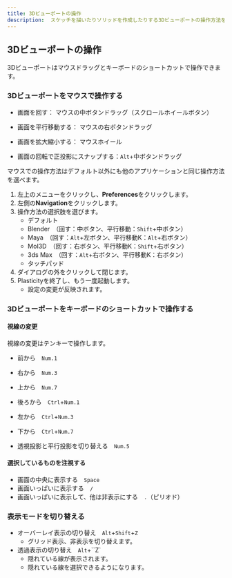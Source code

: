 ```yaml
---
title: 3Dビューポートの操作
description:  スケッチを描いたりソリッドを作成したりする3Dビューポートの操作方法を説明します。
---
```

## 3Dビューポートの操作

3Dビューポートはマウスドラッグとキーボードのショートカットで操作できます。

### 3Dビューポートをマウスで操作する

- 画面を回す： マウスの中ボタンドラッグ（スクロールホイールボタン）
- 画面を平行移動する： マウスの右ボタンドラッグ
- 画面を拡大縮小する： マウスホイール

- 画面の回転で正投影にスナップする：`Alt`+中ボタンドラッグ

マウスでの操作方法はデフォルト以外にも他のアプリケーションと同じ操作方法を選べます。

1. 左上のメニューをクリックし、**Preferences**をクリックします。
2. 左側の**Navigation**をクリックします。
3. 操作方法の選択肢を選びます。
   - デフォルト
   - Blender　（回す：中ボタン、平行移動：`Shift`+中ボタン）
   - Maya　（回す：`Alt`+左ボタン、平行移動K：`Alt`+右ボタン）
   - MoI3D　（回す：右ボタン、平行移動K：`Shift`+右ボタン）
   - 3ds Max　（回す：`Alt`+右ボタン、平行移動K：右ボタン）
   - タッチパッド
4. ダイアログの外をクリックして閉じます。
5. Plasticityを終了し、もう一度起動します。
   - 設定の変更が反映されます。

### 3Dビューポートをキーボードのショートカットで操作する

#### 視線の変更

視線の変更はテンキーで操作します。

- 前から　`Num.1`
- 右から　`Num.3`
- 上から　`Num.7`
- 後ろから　`Ctrl`+`Num.1`
- 左から　`Ctrl`+`Num.3`
- 下から　`Ctrl`+`Num.7`

- 透視投影と平行投影を切り替える　`Num.5`

#### 選択しているものを注視する

- 画面の中央に表示する　`Space`
- 画面いっぱいに表示する　`/`
- 画面いっぱいに表示して、他は非表示にする　`.`（ピリオド）
  　
### 表示モードを切り替える

- オーバーレイ表示の切り替え　`Alt`+`Shift`+`Z`
  - グリッド表示、非表示を切り替えます。
- 透過表示の切り替え　`Alt`+``Z`
  - 隠れている線が表示されます。
  - 隠れている線を選択できるようになります。
